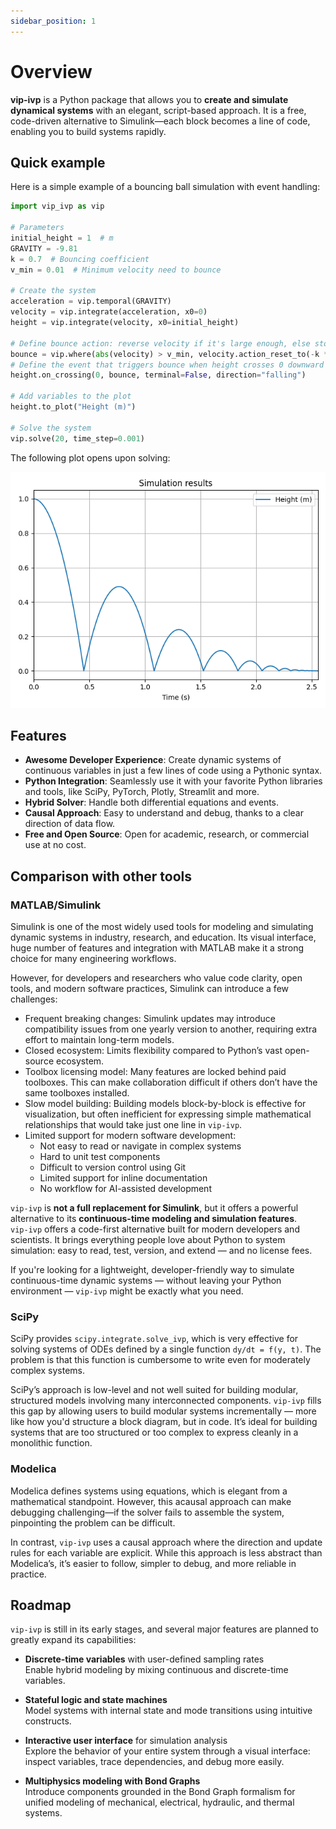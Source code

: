 ```yaml
---
sidebar_position: 1
---
```


# Overview

**vip-ivp** is a Python package that allows you to **create and simulate dynamical systems** with an elegant, script-based approach. It is a free, code-driven alternative to Simulink—each block becomes a line of code, enabling you to build systems rapidly.

## Quick example

Here is a simple example of a bouncing ball simulation with event handling:

```python title="bouncing_ball.py"
import vip_ivp as vip

# Parameters
initial_height = 1  # m
GRAVITY = -9.81
k = 0.7  # Bouncing coefficient
v_min = 0.01  # Minimum velocity need to bounce

# Create the system
acceleration = vip.temporal(GRAVITY)
velocity = vip.integrate(acceleration, x0=0)
height = vip.integrate(velocity, x0=initial_height)

# Define bounce action: reverse velocity if it's large enough, else stop
bounce = vip.where(abs(velocity) > v_min, velocity.action_reset_to(-k * velocity), vip.action_terminate)
# Define the event that triggers bounce when height crosses 0 downward (falling)
height.on_crossing(0, bounce, terminal=False, direction="falling")

# Add variables to the plot
height.to_plot("Height (m)")

# Solve the system
vip.solve(20, time_step=0.001)
```

The following plot opens upon solving:

![Boucing ball plot](./images/bouncing_ball.png)

## Features

- **Awesome Developer Experience**: Create dynamic systems of continuous variables in just a few lines of code using a Pythonic syntax.
- **Python Integration**: Seamlessly use it with your favorite Python libraries and tools, like SciPy, PyTorch, Plotly, Streamlit and more.
- **Hybrid Solver**: Handle both differential equations and events.
- **Causal Approach**: Easy to understand and debug, thanks to a clear direction of data flow.
- **Free and Open Source**: Open for academic, research, or commercial use at no cost.

## Comparison with other tools

### MATLAB/Simulink

Simulink is one of the most widely used tools for modeling and simulating dynamic systems in industry, research, and education. Its visual interface, huge number of features and integration with MATLAB make it a strong choice for many engineering workflows.

However, for developers and researchers who value code clarity, open tools, and modern software practices, Simulink can introduce a few challenges:

- Frequent breaking changes: Simulink updates may introduce compatibility issues from one yearly version to another, requiring extra effort to maintain long-term models.
- Closed ecosystem: Limits flexibility compared to Python’s vast open-source ecosystem.
- Toolbox licensing model: Many features are locked behind paid toolboxes. This can make collaboration difficult if others don’t have the same toolboxes installed.
- Slow model building: Building models block-by-block is effective for visualization, but often inefficient for expressing simple mathematical relationships that would take just one line in `vip-ivp`.
- Limited support for modern software development:
  - Not easy to read or navigate in complex systems
  - Hard to unit test components
  - Difficult to version control using Git
  - Limited support for inline documentation
  - No workflow for AI-assisted development

`vip-ivp` is **not a full replacement for Simulink**, but it offers a powerful alternative to its **continuous-time modeling and simulation features**.  
`vip-ivp` offers a code-first alternative built for modern developers and scientists. It brings everything people love about Python to system simulation: easy to read, test, version, and extend — and no license fees.

If you're looking for a lightweight, developer-friendly way to simulate continuous-time dynamic systems — without leaving your Python environment — `vip-ivp` might be exactly what you need.

### SciPy

SciPy provides `scipy.integrate.solve_ivp`, which is very effective for solving systems of ODEs defined by a single function `dy/dt = f(y, t)`. The problem is that this function is cumbersome to write even for moderately complex systems.

SciPy’s approach is low-level and not well suited for building modular, structured models involving many interconnected components. `vip-ivp` fills this gap by allowing users to build modular systems incrementally — more like how you'd structure a block diagram, but in code. It’s ideal for building systems that are too structured or too complex to express cleanly in a monolithic function.

### Modelica

Modelica defines systems using equations, which is elegant from a mathematical standpoint. However, this acausal approach can make debugging challenging—if the solver fails to assemble the system, pinpointing the problem can be difficult.

In contrast, `vip-ivp` uses a causal approach where the direction and update rules for each variable are explicit. While this approach is less abstract than Modelica’s, it’s easier to follow, simpler to debug, and more reliable in practice.

## Roadmap

`vip-ivp` is still in its early stages, and several major features are planned to greatly expand its capabilities:

- **Discrete-time variables** with user-defined sampling rates  
  Enable hybrid modeling by mixing continuous and discrete-time variables.

- **Stateful logic and state machines**  
  Model systems with internal state and mode transitions using intuitive constructs.

- **Interactive user interface** for simulation analysis  
  Explore the behavior of your entire system through a visual interface: inspect variables, trace dependencies, and debug more easily.

- **Multiphysics modeling with Bond Graphs**  
  Introduce components grounded in the Bond Graph formalism for unified modeling of mechanical, electrical, hydraulic, and thermal systems.
